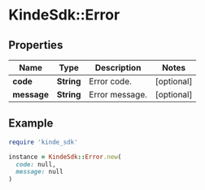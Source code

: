 # KindeSdk::Error

## Properties

| Name | Type | Description | Notes |
| ---- | ---- | ----------- | ----- |
| **code** | **String** | Error code. | [optional] |
| **message** | **String** | Error message. | [optional] |

## Example

```ruby
require 'kinde_sdk'

instance = KindeSdk::Error.new(
  code: null,
  message: null
)
```

